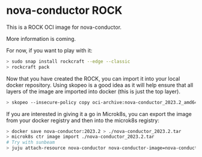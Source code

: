 # nova-conductor ROCK

This is a ROCK OCI image for nova-conductor.

More information is coming.

For now, if you want to play with it:

```bash
> sudo snap install rockcraft --edge --classic
> rockcraft pack
```

Now that you have created the ROCK, you can import it into
your local docker repository. Using skopeo is a good idea as
it will help ensure that all layers of the image are imported
into docker (this is just the top layer).

```bash
> skopeo --insecure-policy copy oci-archive:nova-conductor_2023.2_amd64.rock docker-daemon:nova-conductor:2023.2
```

If you are interested in giving it a go in Microk8s, you can
export the image from your docker registry and then into the
microk8s registry:

```bash
> docker save nova-conductor:2023.2 > ./nova-conductor_2023.2.tar
> microk8s ctr image import ./nova-conductor_2023.2.tar
# Try with sunbeam
> juju attach-resource nova-conductor nova-conductor-image=nova-conductor:2023.2
```

